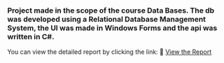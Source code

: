 ### Project made in the scope of the course Data Bases. The db was developed using a Relational Database Management System, the UI was made in Windows Forms and the api was written in C#.

You can view the detailed report by clicking the link:
📄 [View the Report](Docs/report.pdf)
